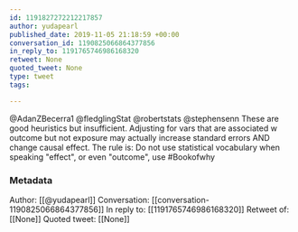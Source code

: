 ```yaml
---
id: 1191827272212217857
author: yudapearl
published_date: 2019-11-05 21:18:59 +00:00
conversation_id: 1190825066864377856
in_reply_to: 1191765746986168320
retweet: None
quoted_tweet: None
type: tweet
tags:

---
```


@AdanZBecerra1 @fledglingStat @robertstats @stephensenn These are good heuristics but insufficient. Adjusting for vars that are associated w outcome but not exposure may actually increase standard errors AND change causal effect. The rule is: Do not use statistical vocabulary when speaking "effect", or even "outcome",  use #Bookofwhy

### Metadata

Author: [[@yudapearl]]
Conversation: [[conversation-1190825066864377856]]
In reply to: [[1191765746986168320]]
Retweet of: [[None]]
Quoted tweet: [[None]]
